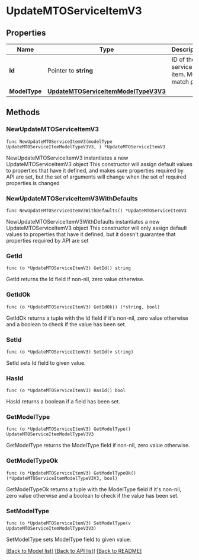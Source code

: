 # UpdateMTOServiceItemV3

## Properties

Name | Type | Description | Notes
------------ | ------------- | ------------- | -------------
**Id** | Pointer to **string** | ID of the service item. Must match path. | [optional] 
**ModelType** | [**UpdateMTOServiceItemModelTypeV3V3**](UpdateMTOServiceItemModelTypeV3.md) |  | 

## Methods

### NewUpdateMTOServiceItemV3

`func NewUpdateMTOServiceItemV3(modelType UpdateMTOServiceItemModelTypeV3V3, ) *UpdateMTOServiceItemV3`

NewUpdateMTOServiceItemV3 instantiates a new UpdateMTOServiceItemV3 object
This constructor will assign default values to properties that have it defined,
and makes sure properties required by API are set, but the set of arguments
will change when the set of required properties is changed

### NewUpdateMTOServiceItemV3WithDefaults

`func NewUpdateMTOServiceItemV3WithDefaults() *UpdateMTOServiceItemV3`

NewUpdateMTOServiceItemV3WithDefaults instantiates a new UpdateMTOServiceItemV3 object
This constructor will only assign default values to properties that have it defined,
but it doesn't guarantee that properties required by API are set

### GetId

`func (o *UpdateMTOServiceItemV3) GetId() string`

GetId returns the Id field if non-nil, zero value otherwise.

### GetIdOk

`func (o *UpdateMTOServiceItemV3) GetIdOk() (*string, bool)`

GetIdOk returns a tuple with the Id field if it's non-nil, zero value otherwise
and a boolean to check if the value has been set.

### SetId

`func (o *UpdateMTOServiceItemV3) SetId(v string)`

SetId sets Id field to given value.

### HasId

`func (o *UpdateMTOServiceItemV3) HasId() bool`

HasId returns a boolean if a field has been set.

### GetModelType

`func (o *UpdateMTOServiceItemV3) GetModelType() UpdateMTOServiceItemModelTypeV3V3`

GetModelType returns the ModelType field if non-nil, zero value otherwise.

### GetModelTypeOk

`func (o *UpdateMTOServiceItemV3) GetModelTypeOk() (*UpdateMTOServiceItemModelTypeV3V3, bool)`

GetModelTypeOk returns a tuple with the ModelType field if it's non-nil, zero value otherwise
and a boolean to check if the value has been set.

### SetModelType

`func (o *UpdateMTOServiceItemV3) SetModelType(v UpdateMTOServiceItemModelTypeV3V3)`

SetModelType sets ModelType field to given value.



[[Back to Model list]](../README.md#documentation-for-models) [[Back to API list]](../README.md#documentation-for-api-endpoints) [[Back to README]](../README.md)


